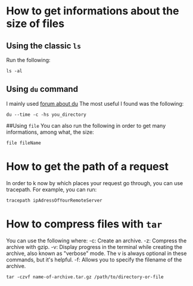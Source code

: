 # How to get informations about the size of files
## Using the classic `ls`
Run the following:
```
ls -al
```
## Using `du` command
I mainly used [forum about du](https://www.geeksforgeeks.org/du-command-linux-examples/)
The most useful I found was the following:
```
du --time -c -hs you_directory
```
##Using `file`
You can also run the following in order to get many informations, among what, the size:
```
file fileName
```

# How to get the path of a request
In order to k now by which places your
request go through, you can use tracepath.
For example, you can run:
```
tracepath ipAdressOfYourRemoteServer
```
# How to compress files with `tar`
You can use the following where:
-c: Create an archive.
-z: Compress the archive with gzip.
-v: Display progress in the terminal while creating the archive, also known as "verbose" mode. The v is always optional in these commands, but it's helpful.
-f: Allows you to specify the filename of the archive.
```
tar -czvf name-of-archive.tar.gz /path/to/directory-or-file
```

